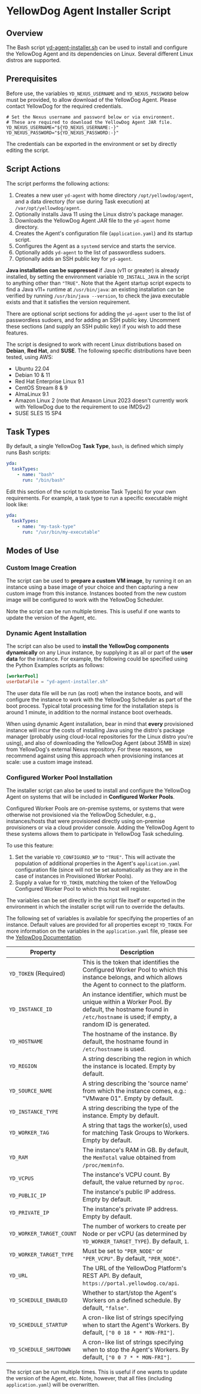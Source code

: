 # YellowDog Agent Installer Script

## Overview 

The Bash script [yd-agent-installer.sh](yd-agent-installer.sh) can be used to install and configure the YellowDog Agent and its dependencies on Linux. Several different Linux distros are supported.

## Prerequisites

Before use, the variables `YD_NEXUS_USERNAME` and `YD_NEXUS_PASSWORD` below must be provided, to allow download of the YellowDog Agent. Please contact YellowDog for the required credentials.

```shell
# Set the Nexus username and password below or via environment.
# These are required to download the YellowDog Agent JAR file.
YD_NEXUS_USERNAME="${YD_NEXUS_USERNAME:-}"
YD_NEXUS_PASSWORD="${YD_NEXUS_PASSWORD:-}"
```

The credentials can be exported in the environment or set by directly editing the script.

## Script Actions

The script performs the following actions:

1. Creates a new user `yd-agent` with home directory `/opt/yellowdog/agent`, and a data directory (for use during Task execution) at `/var/opt/yellowdog/agent`.
2. Optionally installs Java 11 using the Linux distro's package manager.
3. Downloads the YellowDog Agent JAR file to the `yd-agent` home directory.
4. Creates the Agent's configuration file (`application.yaml`) and its startup script.
5. Configures the Agent as a `systemd` service and starts the service.
6. Optionally adds `yd-agent` to the list of passwordless sudoers.
7. Optionally adds an SSH public key for `yd-agent`.

**Java installation can be suppressed** if Java (v11 or greater) is already installed, by setting the environment variable `YD_INSTALL_JAVA` in the script to anything other than `"TRUE"`. Note that the Agent startup script expects to find a Java v11+ runtime at `/usr/bin/java`: an existing installation can be verified by running `/usr/bin/java --version`, to check the java executable exists and that it satisfies the version requirement.

There are optional script sections for adding the `yd-agent` user to the list of passwordless sudoers, and for adding an SSH public key. Uncomment these sections (and supply an SSH public key) if you wish to add these features.

The script is designed to work with recent Linux distributions based on **Debian**, **Red Hat**, and **SUSE**. The following specific distributions have been tested, using AWS:

- Ubuntu 22.04
- Debian 10 & 11
- Red Hat Enterprise Linux 9.1
- CentOS Stream 8 & 9
- AlmaLinux 9.1
- Amazon Linux 2 (note that Amaxon Linux 2023 doesn't currently work with YellowDog due to the requirement to use IMDSv2)
- SUSE SLES 15 SP4

## Task Types

By default, a single YellowDog **Task Type**, `bash`, is defined which simply runs Bash scripts:

```yaml
yda:
  taskTypes:
    - name: "bash"
      run: "/bin/bash"
```

Edit this section of the script to customise Task Type(s) for your own requirements. For example, a task type to run a specific executable might look like:

```yaml
yda:
  taskTypes:
    - name: "my-task-type"
      run: "/usr/bin/my-executable"
```

## Modes of Use

### Custom Image Creation

The script can be used to **prepare a custom VM image**, by running it on an instance using a base image of your choice and then capturing a new custom image from this instance. Instances booted from the new custom image will be configured to work with the YellowDog Scheduler.

Note the script can be run multiple times. This is useful if one wants to update the version of the Agent, etc.

### Dynamic Agent Installation

The script can also be used to **install the YellowDog components dynamically** on any Linux instance, by supplying it as all or part of the **user data** for the instance. For example, the following could be specified using the Python Examples scripts as follows:

```toml
[workerPool]
userDataFile = "yd-agent-installer.sh"
```

The user data file will be run (as root) when the instance boots, and will configure the instance to work with the YellowDog Scheduler as part of the boot process. Typical total processing time for the installation steps is around 1 minute, in addition to the normal instance boot overheads.

When using dynamic Agent installation, bear in mind that **every** provisioned instance will incur the costs of installing Java using the distro's package manager (probably using cloud-local repositories for the Linux distro you're using), and also of downloading the YellowDog Agent (about 35MB in size) from YellowDog's external Nexus repository. For these reasons, we recommend against using this approach when provisioning instances at scale: use a custom image instead.

### Configured Worker Pool Installation

The installer script can also be used to install and configure the YellowDog Agent on systems that will be included in **Configured Worker Pools**.

Configured Worker Pools are on-premise systems, or systems that were otherwise not provisioned via the YellowDog Scheduler, e.g., instances/hosts that were provisioned directly using on-premise provisioners or via a cloud provider console. Adding the YellowDog Agent to these systems allows them to participate in YellowDog Task scheduling.

To use this feature:

1. Set the variable `YD_CONFIGURED_WP` to `"TRUE"`. This will activate the population of additional properties in the Agent's `application.yaml` configuration file (since will not be set automatically as they are in the case of instances in Provisioned Worker Pools).
2. Supply a value for `YD_TOKEN`, matching the token of the YellowDog Configured Worker Pool to which this host will register. 

The variables can be set directly in the script file itself or exported in the environment in which the installer script will run to override the defaults.

The following set of variables is available for specifying the properties of an instance. Default values are provided for all properties except `YD_TOKEN`. For more information on the variables in the `application.yaml` file, please see the [YellowDog Documentation](https://docs.yellowdog.co/#/the-platform/using-variables-in-the-configuration-file).

| Property                 | Description                                                                                                                                                       |
|--------------------------|-------------------------------------------------------------------------------------------------------------------------------------------------------------------|
| `YD_TOKEN` (Required)    | This is the token that identifies the Configured Worker Pool to which this instance belongs, and which allows the Agent to connect to the platform.               |
| `YD_INSTANCE_ID`         | An instance identifier, which must be unique within a Worker Pool. By default, the hostname found in `/etc/hostname` is used; if empty, a random ID is generated. |
| `YD_HOSTNAME`            | The hostname of the instance. By default, the hostname found in `/etc/hostname` is used.                                                                          |
| `YD_REGION`              | A string describing the region in which the instance is located. Empty by default.                                                                                |
| `YD_SOURCE_NAME`         | A string describing the 'source name' from which the instance comes, e.g.: "VMware 01". Empty by default.                                                         |
| `YD_INSTANCE_TYPE`       | A string describing the type of the instance. Empty by default.                                                                                                   |
| `YD_WORKER_TAG`          | A string that tags the worker(s), used for matching Task Groups to Workers. Empty by default.                                                                     |
| `YD_RAM`                 | The instance's RAM in GB. By default, the `MemTotal` value obtained from `/proc/meminfo`.                                                                         |
| `YD_VCPUS`               | The instance's VCPU count. By default, the value returned by `nproc`.                                                                                             |
| `YD_PUBLIC_IP`           | The instance's public IP address. Empty by default.                                                                                                               |
| `YD_PRIVATE_IP`          | The instance's private IP address. Empty by default.                                                                                                              |
| `YD_WORKER_TARGET_COUNT` | The number of workers to create per Node or per vCPU (as determined by `YD_WORKER_TARGET_TYPE`). By default, `1`.                                                 |
| `YD_WORKER_TARGET_TYPE`  | Must be set to `"PER_NODE"` or `"PER_VCPU"`. By default, `"PER_NODE"`.                                                                                            |
| `YD_URL`                 | The URL of the YellowDog Platform's REST API. By default, `https://portal.yellowdog.co/api`.                                                                      |
| `YD_SCHEDULE_ENABLED`    | Whether to start/stop the Agent's Workers on a defined schedule. By default, `"false"`.                                                                           |
| `YD_SCHEDULE_STARTUP`    | A cron-like list of strings specifying when to start the Agent's Workers. By default, `["0 0 18 * * MON-FRI"]`.                                                   |
| `YD_SCHEDULE_SHUTDOWN`   | A cron-like list of strings specifying when to stop the Agent's Workers. By default, `["0 0 7 * * MON-FRI"]`.                                                     |

The script can be run multiple times. This is useful if one wants to update the version of the Agent, etc. Note, however, that all files (including `application.yaml`) will be overwritten.
